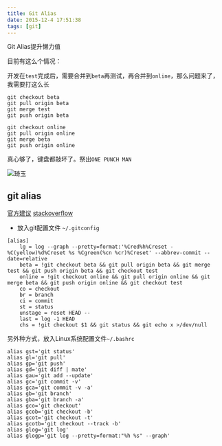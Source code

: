 ```yaml
---
title: Git Alias
date: 2015-12-4 17:51:38
tags: [git]
---
```


Git Alias提升懒力值

目前有这么个情况：

开发在`test`完成后，需要合并到`beta`再测试，再合并到`online`，那么问题来了，我需要打这么长

````
git checkout beta
git pull origin beta
git merge test
git push origin beta

git checkout online
git pull origin online
git merge beta
git push origin online
````

真心够了，键盘都敲坏了。祭出`ONE PUNCH MAN`

<!-- more -->

![琦玉](http://img1.wikia.nocookie.net/__cb20140324041430/p__/protagonist/images/d/dd/Saitama_OK.jpg)

## git alias

[官方建议](http://git-scm.com/book/en/v1/Git-Basics-Tips-and-Tricks)
[stackoverflow](http://stackoverflow.com/questions/2553786/how-do-i-alias-commands-in-git)

* 放入git配置文件 `~/.gitconfig`

````
[alias]
	lg = log --graph --pretty=format:'%Cred%h%Creset -%C(yellow)%d%Creset %s %Cgreen(%cn %cr)%Creset' --abbrev-commit --date=relative
	beta = !git checkout beta && git pull origin beta && git merge test && git push origin beta && git checkout test
	online = !git checkout online && git pull origin online && git merge beta && git push origin online && git checkout test
	co = checkout
	br = branch
	ci = commit
	st = status
	unstage = reset HEAD --
	last = log -1 HEAD
    chs = !git checkout $1 && git status && git echo x >/dev/null
````

另外种方式，放入Linux系统配置文件`~/.bashrc`

````
alias gst='git status'
alias gl='git pull'
alias gp='git push'
alias gd='git diff | mate'
alias gau='git add --update'
alias gc='git commit -v'
alias gca='git commit -v -a'
alias gb='git branch'
alias gba='git branch -a'
alias gco='git checkout'
alias gcob='git checkout -b'
alias gcot='git checkout -t'
alias gcotb='git checkout --track -b'
alias glog='git log'
alias glogp='git log --pretty=format:"%h %s" --graph'
````




